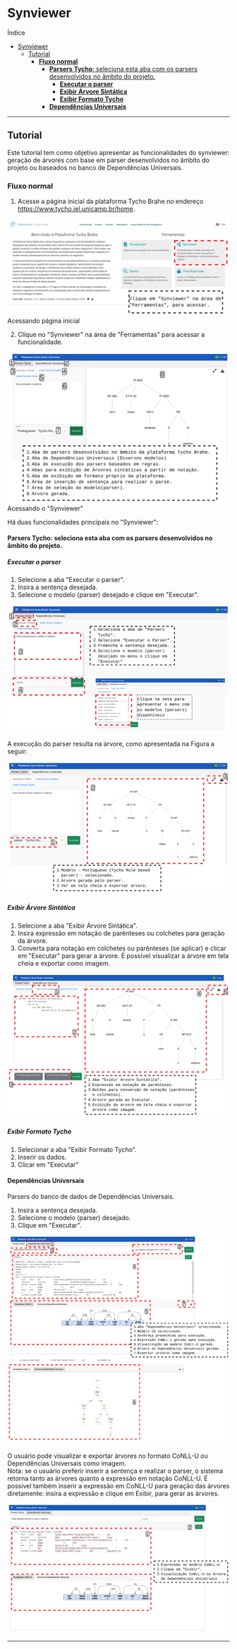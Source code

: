 # Synviewer

Índice

- [Synviewer](#synviewer)
  - [Tutorial](#tutorial)
    - [**Fluxo normal**](#fluxo-normal)
      - [**Parsers Tycho**: seleciona esta aba com os parsers desenvolvidos no âmbito do projeto.](#parsers-tycho-seleciona-esta-aba-com-os-parsers-desenvolvidos-no-âmbito-do-projeto)
        - [**Executar o parser**](#executar-o-parser)
        - [**Exibir Árvore Sintática**](#exibir-árvore-sintática)
        - [**Exibir Formato Tycho**](#exibir-formato-tycho)
      - [**Dependências Universais**](#dependências-universais)

---

## Tutorial

Este tutorial tem como objetivo apresentar as funcionalidades do synviewer: geração de árvores com base em parser desenvolvidos no âmbito do projeto ou baseados no banco de Dependências Universais.

### **Fluxo normal**

1. Acesse a página inicial da plataforma Tycho Brahe no endereço <https://www.tycho.iel.unicamp.br/home>.

![Acesso Synviewer](../imagens/synviewer/syn_1.png)
Acessando página inicial

2. Clique no "Synviewer" na área de "Ferramentas" para acessar a funcionalidade.

![Geral synviewer](../imagens/synviewer/syn_2.png)
Acessando o "Synviewer"

Há duas funcionalidades principais no "Synviewer":

#### **Parsers Tycho**: seleciona esta aba com os parsers desenvolvidos no âmbito do projeto.

##### **Executar o parser**

  1. Selecione a aba "Executar o parser".
  2. Insira a sentença desejada.
  3. Selecione o modelo (parser) desejado e clique em "Executar".

  ![Parsers Tycho](../imagens/synviewer/syn_3.png)

  A execução do parser resulta na árvore, como apresentada na Figura a seguir:

  ![Execução parser de regra](../imagens/synviewer/syn_4.png)

##### **Exibir Árvore Sintática**

  1. Selecione a aba "Exibir Árvore Sintática".
  2. Insira expressão em notação de parênteses ou colchetes para geração da árvore.
  3. Converta para notação em colchetes ou parênteses (se aplicar) e clicar em "Executar" para gerar a árvore. É possível visualizar a árvore em tela cheia e exportar como imagem.

  ![Exibir Árvore sintática](../imagens/synviewer/syn_5.png)

##### **Exibir Formato Tycho**

  1. Selecionar a aba "Exibir Formato Tycho".
  2. Inserir os dados.
  3. Clicar em "Executar" <!--REVISAR: ESTA FUNCIONALIDADE NÃO APRESENTA COMPORTAMENTO...TALVEZ TENHA TESTADO A ENTRADA ERRADA-->

#### **Dependências Universais**

Parsers do banco de dados de Dependências Universais.

1. Insira a sentença desejada.
2. Selecione o modelo (parser) desejado.
3. Clique em "Executar".

![Dep universais](../imagens/synviewer/syn_6.png)

O usuário pode visualizar e exportar árvores no formato CoNLL-U ou Dependências Universais como imagem.<br>
Nota: se o usuário preferir inserir a sentença e realizar o parser, o sistema retorna tanto as árvores quanto a expressão em notação CoNLL-U. É possível também inserir a expressão em CoNLL-U para geração das árvores diretamente: insira a expressão e clique em Exibir, para gerar as árvores.

![Exibir conllu](../imagens/synviewer/syn_7.png)

---
